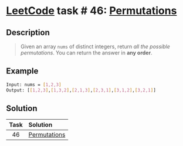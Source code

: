 # [LeetCode][leetcode] task # 46: [Permutations][task]

Description
-----------

> Given an array `nums` of distinct integers,
> return _all the possible permutations_.
> You can return the answer in **any order**.

Example
-------

```sh
Input: nums = [1,2,3]
Output: [[1,2,3],[1,3,2],[2,1,3],[2,3,1],[3,1,2],[3,2,1]]
```

Solution
--------

| Task | Solution |
| :------: | :------ |
| 46 | [Permutations][solution] |


[leetcode]: <http://leetcode.com/>
[task]: <https://leetcode.com/problems/permutations/>
[solution]: <https://github.com/wellaxis/witalis-jkit/blob/main/module/tasks/src/main/java/com/witalis/jkit/tasks/core/task/leetcode/p46/option/Practice.java>
